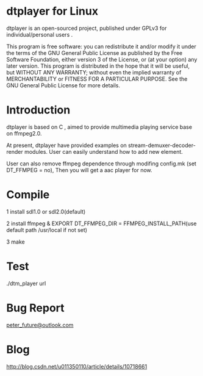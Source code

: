 dtplayer for Linux
========

dtplayer is an open-sourced project, published under GPLv3 for individual/personal users .

This program is free software: you can redistribute it and/or modify it under the terms of the GNU General Public License as published by the Free Software Foundation, either version 3 of the License, or (at your option) any later version. This program is distributed in the hope that it will be useful, but WITHOUT ANY WARRANTY; without even the implied warranty of MERCHANTABILITY or FITNESS FOR A PARTICULAR PURPOSE. See the GNU General Public License for more details.

Introduction
========

dtplayer is based on C , aimed to provide multimedia playing service base on ffmpeg2.0.

At present, dtplayer have provided examples on stream-demuxer-decoder-render modules. User can easily understand how to add new element.

User can also remove ffmpeg dependence through modifing config.mk (set DT_FFMPEG = no), Then you will get a aac player for now.

Compile
========

1 install sdl1.0 or sdl2.0(default)

2 install ffmpeg & EXPORT DT_FFMPEG_DIR = FFMPEG_INSTALL_PATH(use default path /usr/local if not set)

3 make

Test
========

./dtm_player url

Bug Report
=========
peter_future@outlook.com

Blog
=========
http://blog.csdn.net/u011350110/article/details/10718661


